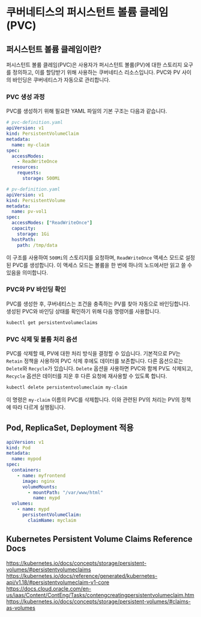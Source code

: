 # 쿠버네티스의 퍼시스턴트 볼륨 클레임 (PVC)

## 퍼시스턴트 볼륨 클레임이란?

퍼시스턴트 볼륨 클레임(PVC)은 사용자가 퍼시스턴트 볼륨(PV)에 대한 스토리지 요구를 정의하고, 이를 할당받기 위해 사용하는 쿠버네티스 리소스입니다. PVC와 PV 사이의 바인딩은 쿠버네티스가 자동으로 관리합니다.

### PVC 생성 과정

PVC를 생성하기 위해 필요한 YAML 파일의 기본 구조는 다음과 같습니다.

```yaml
# pvc-definition.yaml
apiVersion: v1
kind: PersistentVolumeClaim
metadata:
  name: my-claim
spec:
  accessModes:
    - ReadWriteOnce
  resources:
    requests:
      storage: 500Mi
```

```yaml
# pv-definition.yaml
apiVersion: v1
kind: PersistentVolume
metadata:
  name: pv-vol1
spec:
  accessModes: ["ReadWriteOnce"]
  capacity:
    storage: 1Gi
  hostPath:
    path: /tmp/data
```

이 구조를 사용하여 `500Mi`의 스토리지를 요청하며, `ReadWriteOnce` 액세스 모드로 설정된 PVC를 생성합니다. 이 액세스 모드는 볼륨을 한 번에 하나의 노드에서만 읽고 쓸 수 있음을 의미합니다.

### PVC와 PV 바인딩 확인

PVC를 생성한 후, 쿠버네티스는 조건을 충족하는 PV를 찾아 자동으로 바인딩합니다. 생성된 PVC와 바인딩 상태를 확인하기 위해 다음 명령어를 사용합니다.

```bash
kubectl get persistentvolumeclaims
```

### PVC 삭제 및 볼륨 처리 옵션

PVC를 삭제할 때, PV에 대한 처리 방식을 결정할 수 있습니다. 기본적으로 PV는 `Retain` 정책을 사용하여 PVC 삭제 후에도 데이터를 보존합니다. 다른 옵션으로는 `Delete`와 `Recycle`가 있습니다. `Delete` 옵션을 사용하면 PVC와 함께 PV도 삭제되고, `Recycle` 옵션은 데이터를 지운 후 다른 요청에 재사용할 수 있도록 합니다.

```bash
kubectl delete persistentvolumeclaim my-claim
```

이 명령은 `my-claim` 이름의 PVC를 삭제합니다. 이와 관련된 PV의 처리는 PV의 정책에 따라 다르게 실행됩니다.

## Pod, ReplicaSet, Deployment 적용

```yaml
apiVersion: v1
kind: Pod
metadata:
  name: mypod
spec:
  containers:
    - name: myfrontend
      image: nginx
      volumeMounts:
        - mountPath: "/var/www/html"
          name: mypd
  volumes:
    - name: mypd
      persistentVolumeClaim:
        claimName: myclaim
```

## Kubernetes Persistent Volume Claims Reference Docs

https://kubernetes.io/docs/concepts/storage/persistent-volumes/#persistentvolumeclaims<br/>
https://kubernetes.io/docs/reference/generated/kubernetes-api/v1.18/#persistentvolumeclaim-v1-core<br/>
https://docs.cloud.oracle.com/en-us/iaas/Content/ContEng/Tasks/contengcreatingpersistentvolumeclaim.htm<br/>
https://kubernetes.io/docs/concepts/storage/persistent-volumes/#claims-as-volumes
